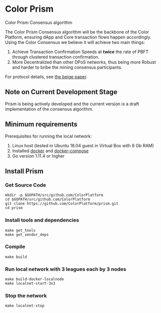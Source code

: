 # Color Prism

Color Prism Consensus algorithm

The Color Prism Consensus algorithm will be the backbone of the Color Platform, ensuring
dApp and Core transaction flows happen accordingly. Using the Color Consensus we believe it
will achieve two main things:

1. Achieve Transaction Confirmation Speeds at **twice** the rate of PBFT through
clustered transaction confirmation.
2. More Decentralized than other DPoS networks, thus being more Robust and
harder to bribe the mining consensus participants.

For protocol details, see [the beige paper](https://color-platform.org/~colors/_assets/down/Color_Prism.pdf).

## Note on Current Development Stage

Prism is being actively developed and the current version is a draft implementation of the consensus algorithm.

## Minimum requirements

Prerequisites for running the local network:
1. Linux host (tested in Ubuntu 18.04 guest in Virtual Box with 8 Gb RAM)
2. Installed [docker](https://docs.docker.com/install/) and [docker-compose](https://docs.docker.com/compose/install/)
3. Go version 1.11.4 or higher

## Install Prism

### Get Source Code
```
mkdir -p $GOPATH/src/github.com/ColorPlatform
cd $GOPATH/src/github.com/ColorPlatform
git clone https://github.com/ColorPlatform/prism.git
cd prism
```

### Install tools and dependencies
```
make get_tools
make get_vendor_deps
```

### Compile
```
make build
```

### Run local network with 3 leagues each by 3 nodes
```
make build-docker-localnode
make localnet-start-3x3
```

### Stop the network
```
make localnet-stop
```
